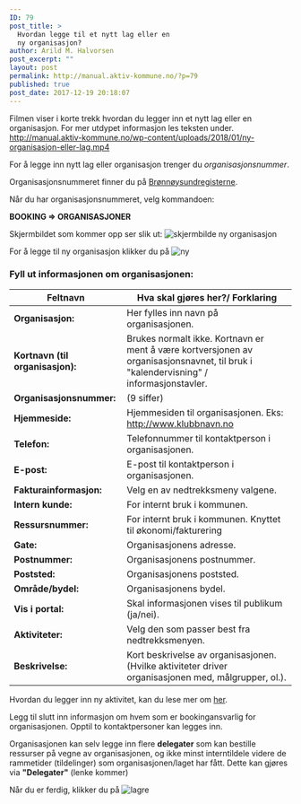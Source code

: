 ```yaml
---
ID: 79
post_title: >
  Hvordan legge til et nytt lag eller en
  ny organisasjon?
author: Arild M. Halvorsen
post_excerpt: ""
layout: post
permalink: http://manual.aktiv-kommune.no/?p=79
published: true
post_date: 2017-12-19 20:18:07
---
```

Filmen viser i korte trekk hvordan du legger inn et nytt lag eller en organisasjon. For mer utdypet informasjon les teksten under.
http://manual.aktiv-kommune.no/wp-content/uploads/2018/01/ny-organisasjon-eller-lag.mp4

For å legge inn nytt lag eller organisasjon trenger du <em>organisasjonsnummer</em>.

Organisasjonsnummeret finner du på <a href="https://www.brreg.no/">Brønnøysundregisterne</a>.

Når du har organisasjonsnummeret, velg kommandoen:

<strong>BOOKING => ORGANISASJONER </strong>

Skjermbildet som kommer opp ser slik ut:
![skjermbilde ny organisasjon](http://manual.aktiv-kommune.no/wp-content/uploads/2017/12/Skjermbilde-ny-org.png)

For å legge til ny organisasjon klikker du på
![ny](http://manual.aktiv-kommune.no/wp-content/uploads/2017/12/NY.png)

### Fyll ut informasjonen om organisasjonen:

Feltnavn | Hva skal gjøres her?/ Forklaring
---------------- | -----------------------------------------
**Organisasjon:** |Her fylles inn navn på organisasjonen.
**Kortnavn (til organisasjon):** |Brukes normalt ikke. Kortnavn er ment å være kortversjonen av organisasjonsnavnet, til bruk i "kalendervisning" / informasjonstavler.
**Organisasjonsnummer:** |(9 siffer)
**Hjemmeside:** |Hjemmesiden til organisasjonen. Eks: http://www.klubbnavn.no
**Telefon:** |Telefonnummer til kontaktperson i organisasjonen.
**E-post:** |E-post til kontaktperson i organisasjonen.
**Fakturainformasjon:** |Velg en av nedtrekksmeny valgene.
**Intern kunde:** |For internt bruk i kommunen.
**Ressursnummer:** |For internt bruk i kommunen. Knyttet til økonomi/fakturering
**Gate:** |Organisasjonens adresse.
**Postnummer:** |Organisasjonens postnummer.
**Poststed:** |Organisasjonens poststed.
**Område/bydel:** |Organisasjonens bydel.
**Vis i portal:** |Skal informasjonen vises til publikum (ja/nei).
**Aktiviteter:** |Velg den som passer best fra nedtrekksmenyen.
**Beskrivelse:** |Kort beskrivelse av organisasjonen. (Hvilke aktiviteter driver organisasjonen med, målgrupper, ol.).

Hvordan du legger inn ny aktivitet, kan du lese mer om [her](http://manual.aktiv-kommune.no/?p=265). 

Legg til slutt inn informasjon om hvem som er bookingansvarlig for organisasjonen. Opptil to kontaktpersoner kan legges inn.

Organisasjonen kan selv legge inn flere **delegater** som kan bestille ressurser på vegne av organisasjonen, og ikke minst interntildele videre de rammetider (tildelinger) som organisasjonen/laget har fått. Dette kan gjøres via **"Delegater"** (lenke kommer)

Når du er ferdig, klikker du på 
![lagre](http://manual.aktiv-kommune.no/wp-content/uploads/2017/12/lagre.png)